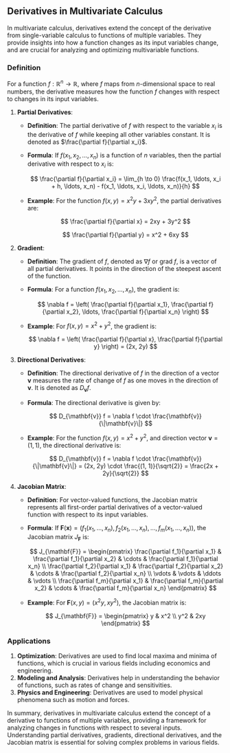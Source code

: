 ## Derivatives in Multivariate Calculus

In multivariate calculus, derivatives extend the concept of the derivative from single-variable calculus to functions of multiple variables. They provide insights into how a function changes as its input variables change, and are crucial for analyzing and optimizing multivariable functions.

### Definition

For a function $f: \mathbb{R}^n \to \mathbb{R}$, where $f$ maps from $n$-dimensional space to real numbers, the derivative measures how the function $f$ changes with respect to changes in its input variables.

1. **Partial Derivatives**:
   - **Definition**: The partial derivative of $f$ with respect to the variable $x_i$ is the derivative of $f$ while keeping all other variables constant. It is denoted as $\frac{\partial f}{\partial x_i}$.
   - **Formula**: If $f(x_1, x_2, \ldots, x_n)$ is a function of $n$ variables, then the partial derivative with respect to $x_i$ is:

     $$
     \frac{\partial f}{\partial x_i} = \lim_{h \to 0} \frac{f(x_1, \ldots, x_i + h, \ldots, x_n) - f(x_1, \ldots, x_i, \ldots, x_n)}{h}
     $$

   - **Example**: For the function $f(x, y) = x^2 y + 3xy^2$, the partial derivatives are:

     $$
     \frac{\partial f}{\partial x} = 2xy + 3y^2
     $$

     $$
     \frac{\partial f}{\partial y} = x^2 + 6xy
     $$

2. **Gradient**:
   - **Definition**: The gradient of $f$, denoted as $\nabla f$ or $\text{grad}\ f$, is a vector of all partial derivatives. It points in the direction of the steepest ascent of the function.
   - **Formula**: For a function $f(x_1, x_2, \ldots, x_n)$, the gradient is:

     $$
     \nabla f = \left( \frac{\partial f}{\partial x_1}, \frac{\partial f}{\partial x_2}, \ldots, \frac{\partial f}{\partial x_n} \right)
     $$

   - **Example**: For $f(x, y) = x^2 + y^2$, the gradient is:

     $$
     \nabla f = \left( \frac{\partial f}{\partial x}, \frac{\partial f}{\partial y} \right) = (2x, 2y)
     $$

3. **Directional Derivatives**:
   - **Definition**: The directional derivative of $f$ in the direction of a vector $\mathbf{v}$ measures the rate of change of $f$ as one moves in the direction of $\mathbf{v}$. It is denoted as $D_{\mathbf{v}} f$.
   - **Formula**: The directional derivative is given by:

     $$
     D_{\mathbf{v}} f = \nabla f \cdot \frac{\mathbf{v}}{\|\mathbf{v}\|}
     $$

   - **Example**: For the function $f(x, y) = x^2 + y^2$, and direction vector $\mathbf{v} = (1, 1)$, the directional derivative is:

     $$
     D_{\mathbf{v}} f = \nabla f \cdot \frac{\mathbf{v}}{\|\mathbf{v}\|} = (2x, 2y) \cdot \frac{(1, 1)}{\sqrt{2}} = \frac{2x + 2y}{\sqrt{2}}
     $$

4. **Jacobian Matrix**:
   - **Definition**: For vector-valued functions, the Jacobian matrix represents all first-order partial derivatives of a vector-valued function with respect to its input variables.
   - **Formula**: If $\mathbf{F}(\mathbf{x}) = \left( f_1(x_1, \ldots, x_n), f_2(x_1, \ldots, x_n), \ldots, f_m(x_1, \ldots, x_n) \right)$, the Jacobian matrix $J_{\mathbf{F}}$ is:

     $$
     J_{\mathbf{F}} = \begin{pmatrix}
     \frac{\partial f_1}{\partial x_1} & \frac{\partial f_1}{\partial x_2} & \cdots & \frac{\partial f_1}{\partial x_n} \\
     \frac{\partial f_2}{\partial x_1} & \frac{\partial f_2}{\partial x_2} & \cdots & \frac{\partial f_2}{\partial x_n} \\
     \vdots & \vdots & \ddots & \vdots \\
     \frac{\partial f_m}{\partial x_1} & \frac{\partial f_m}{\partial x_2} & \cdots & \frac{\partial f_m}{\partial x_n}
     \end{pmatrix}
     $$

   - **Example**: For $\mathbf{F}(x, y) = \left( x^2 y, xy^2 \right)$, the Jacobian matrix is:

     $$
     J_{\mathbf{F}} = \begin{pmatrix}
     y & x^2 \\
     y^2 & 2xy
     \end{pmatrix}
     $$

### Applications

1. **Optimization**: Derivatives are used to find local maxima and minima of functions, which is crucial in various fields including economics and engineering.
2. **Modeling and Analysis**: Derivatives help in understanding the behavior of functions, such as rates of change and sensitivities.
3. **Physics and Engineering**: Derivatives are used to model physical phenomena such as motion and forces.

In summary, derivatives in multivariate calculus extend the concept of a derivative to functions of multiple variables, providing a framework for analyzing changes in functions with respect to several inputs. Understanding partial derivatives, gradients, directional derivatives, and the Jacobian matrix is essential for solving complex problems in various fields.
